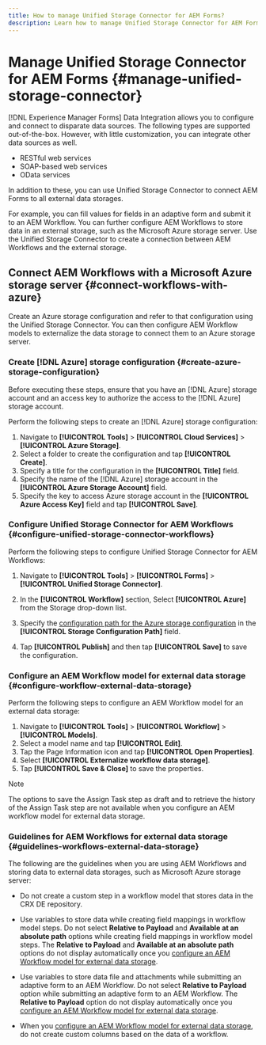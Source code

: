 ```yaml
---
title: How to manage Unified Storage Connector for AEM Forms?
description: Learn how to manage Unified Storage Connector for AEM Forms. Use the Unified Storage Connector to connect AEM Forms to external data storages.
---
```


# Manage Unified Storage Connector for AEM Forms {#manage-unified-storage-connector}

[!DNL Experience Manager Forms] Data Integration allows you to configure and connect to disparate data sources. The following types are supported out-of-the-box. However, with little customization, you can integrate other data sources as well.

 <!-- * Relational databases - MySQL, [!DNL Microsoft SQL Server], [!DNL IBM DB2], and [!DNL Oracle RDBMS] 
* [!DNL Experience Manager] user profile  --> 
* RESTful web services  
* SOAP-based web services
* OData services

In addition to these, you can use Unified Storage Connector to connect AEM Forms to all external data storages. 

For example, you can fill values for fields in an adaptive form and submit it to an AEM Workflow. You can further configure AEM Workflows to store data in an external storage, such as the Microsoft Azure storage server. Use the Unified Storage Connector to create a connection between AEM Workflows and the external storage.

## Connect AEM Workflows with a Microsoft Azure storage server {#connect-workflows-with-azure}

Create an Azure storage configuration and refer to that configuration using the Unified Storage Connector. You can then configure AEM Workflow models to externalize the data storage to connect them to an Azure storage server. 

### Create [!DNL Azure] storage configuration {#create-azure-storage-configuration}

Before executing these steps, ensure that you have an [!DNL Azure] storage account and an access key to authorize the access to the [!DNL Azure] storage account.

Perform the following steps to create an [!DNL Azure] storage configuration: 

1. Navigate to **[!UICONTROL Tools]** &gt; **[!UICONTROL Cloud Services]** &gt; **[!UICONTROL Azure Storage]**.
1. Select a folder to create the configuration and tap **[!UICONTROL Create]**.
1. Specify a title for the configuration in the **[!UICONTROL Title]** field.
1. Specify the name of the [!DNL Azure] storage account in the **[!UICONTROL Azure Storage Account]** field.
1. Specify the key to access Azure storage account in the **[!UICONTROL Azure Access Key]** field and tap **[!UICONTROL Save]**.

### Configure Unified Storage Connector for AEM Workflows {#configure-unified-storage-connector-workflows}

Perform the following steps to configure Unified Storage Connector for AEM Workflows:

1. Navigate to **[!UICONTROL Tools]** &gt; **[!UICONTROL Forms]** &gt; **[!UICONTROL Unified Storage Connector]**.

1. In the **[!UICONTROL Workflow]** section, Select **[!UICONTROL Azure]** from the Storage drop-down list.
1.  Specify the [configuration path for the Azure storage configuration](#create-azure-storage-configuration) in the **[!UICONTROL Storage Configuration Path]** field.
1. Tap **[!UICONTROL Publish]** and then tap **[!UICONTROL Save]** to save the configuration.

### Configure an AEM Workflow model for external data storage {#configure-workflow-external-data-storage}

Perform the following steps to configure an AEM Workflow model for an external data storage:

1. Navigate to **[!UICONTROL Tools]** &gt; **[!UICONTROL Workflow]** &gt; **[!UICONTROL Models]**.
1. Select a model name and tap **[!UICONTROL Edit]**.
1. Tap the Page Information icon and tap **[!UICONTROL Open Properties]**.
1. Select **[!UICONTROL Externalize workflow data storage]**.
1. Tap **[!UICONTROL Save & Close]** to save the properties.

>[!NOTE]
>
>The options to save the Assign Task step as draft and to retrieve the history of the Assign Task step are not available when you configure an AEM workflow model for external data storage.

### Guidelines for AEM Workflows for external data storage {#guidelines-workflows-external-data-storage}

The following are the guidelines when you are using AEM Workflows and storing data to external data storages, such as Microsoft Azure storage server:

* Do not create a custom step in a workflow model that stores data in the CRX DE repository.

* Use variables to store data while creating field mappings in workflow model steps. Do not select **Relative to Payload** and **Available at an absolute path** options while creating field mappings in workflow model steps. The **Relative to Payload** and **Available at an absolute path** options do not display automatically once you [configure an AEM Workflow model for external data storage](#configure-workflow-external-data-storage).

* Use variables to store data file and attachments while submitting an adaptive form to an AEM Workflow. Do not select **Relative to Payload** option while submitting an adaptive form to an AEM Workflow. The **Relative to Payload** option do not display automatically once you [configure an AEM Workflow model for external data storage](#configure-workflow-external-data-storage).

* When you [configure an AEM Workflow model for external data storage](#configure-workflow-external-data-storage), do not create custom columns based on the data of a workflow.
